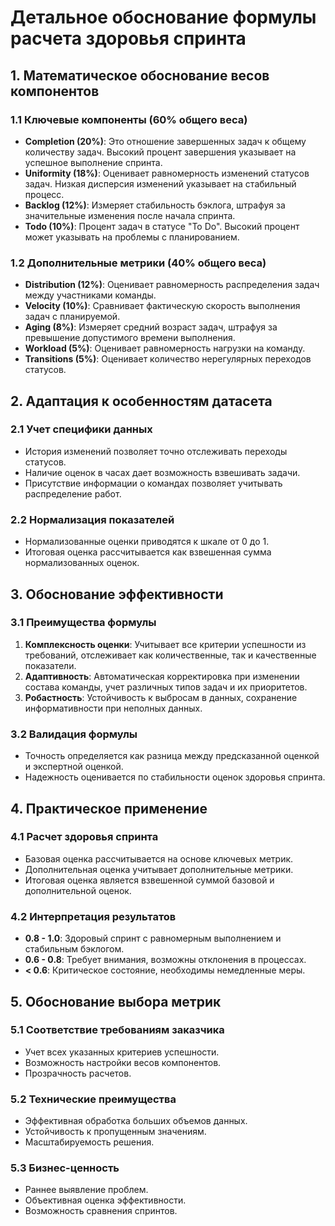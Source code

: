 # Детальное обоснование формулы расчета здоровья спринта

## 1. Математическое обоснование весов компонентов

### 1.1 Ключевые компоненты (60% общего веса)

- **Completion (20%)**: Это отношение завершенных задач к общему количеству задач. Высокий процент завершения указывает на успешное выполнение спринта.
- **Uniformity (18%)**: Оценивает равномерность изменений статусов задач. Низкая дисперсия изменений указывает на стабильный процесс.
- **Backlog (12%)**: Измеряет стабильность бэклога, штрафуя за значительные изменения после начала спринта.
- **Todo (10%)**: Процент задач в статусе "To Do". Высокий процент может указывать на проблемы с планированием.

### 1.2 Дополнительные метрики (40% общего веса)

- **Distribution (12%)**: Оценивает равномерность распределения задач между участниками команды.
- **Velocity (10%)**: Сравнивает фактическую скорость выполнения задач с планируемой.
- **Aging (8%)**: Измеряет средний возраст задач, штрафуя за превышение допустимого времени выполнения.
- **Workload (5%)**: Оценивает равномерность нагрузки на команду.
- **Transitions (5%)**: Оценивает количество нерегулярных переходов статусов.

## 2. Адаптация к особенностям датасета

### 2.1 Учет специфики данных
- История изменений позволяет точно отслеживать переходы статусов.
- Наличие оценок в часах дает возможность взвешивать задачи.
- Присутствие информации о командах позволяет учитывать распределение работ.

### 2.2 Нормализация показателей
- Нормализованные оценки приводятся к шкале от 0 до 1.
- Итоговая оценка рассчитывается как взвешенная сумма нормализованных оценок.

## 3. Обоснование эффективности

### 3.1 Преимущества формулы
1. **Комплексность оценки**: Учитывает все критерии успешности из требований, отслеживает как количественные, так и качественные показатели.
2. **Адаптивность**: Автоматическая корректировка при изменении состава команды, учет различных типов задач и их приоритетов.
3. **Робастность**: Устойчивость к выбросам в данных, сохранение информативности при неполных данных.

### 3.2 Валидация формулы
- Точность определяется как разница между предсказанной оценкой и экспертной оценкой.
- Надежность оценивается по стабильности оценок здоровья спринта.

## 4. Практическое применение

### 4.1 Расчет здоровья спринта
- Базовая оценка рассчитывается на основе ключевых метрик.
- Дополнительная оценка учитывает дополнительные метрики.
- Итоговая оценка является взвешенной суммой базовой и дополнительной оценок.

### 4.2 Интерпретация результатов
- **0.8 - 1.0**: Здоровый спринт с равномерным выполнением и стабильным бэклогом.
- **0.6 - 0.8**: Требует внимания, возможны отклонения в процессах.
- **< 0.6**: Критическое состояние, необходимы немедленные меры.

## 5. Обоснование выбора метрик

### 5.1 Соответствие требованиям заказчика
- Учет всех указанных критериев успешности.
- Возможность настройки весов компонентов.
- Прозрачность расчетов.

### 5.2 Технические преимущества
- Эффективная обработка больших объемов данных.
- Устойчивость к пропущенным значениям.
- Масштабируемость решения.

### 5.3 Бизнес-ценность
- Раннее выявление проблем.
- Объективная оценка эффективности.
- Возможность сравнения спринтов.
